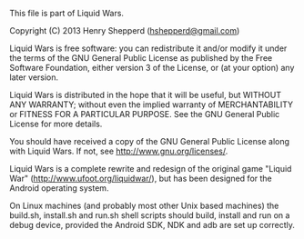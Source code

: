 This file is part of Liquid Wars.

Copyright (C) 2013 Henry Shepperd (hshepperd@gmail.com)

Liquid Wars is free software: you can redistribute it and/or modify
it under the terms of the GNU General Public License as published by
the Free Software Foundation, either version 3 of the License, or
(at your option) any later version.

Liquid Wars is distributed in the hope that it will be useful,
but WITHOUT ANY WARRANTY; without even the implied warranty of
MERCHANTABILITY or FITNESS FOR A PARTICULAR PURPOSE.  See the
GNU General Public License for more details.

You should have received a copy of the GNU General Public License
along with Liquid Wars.  If not, see <http://www.gnu.org/licenses/>.

Liquid Wars is a complete rewrite and redesign of the original
game "Liquid War" (http://www.ufoot.org/liquidwar/), but has
been designed for the Android operating system.

On Linux machines (and probably most other Unix based machines) the
build.sh, install.sh and run.sh shell scripts should build, install
and run on a debug device, provided the Android SDK, NDK and adb are
set up correctly.
